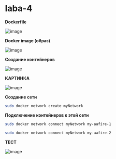 # laba-4

**Dockerfile**

![image](https://github.com/user-attachments/assets/7abf6cae-9f45-4e2d-925c-655af9da4d5a)

**Docker image (образ)**

![image](https://github.com/user-attachments/assets/85401af5-b95d-419a-88a7-79d57c8d9aa8)


**Создание контейнеров**

![image](https://github.com/user-attachments/assets/eba7c4e5-a1ca-4098-afea-f5de42dbedc8)

**КАРТИНКА**

![image](https://github.com/user-attachments/assets/ff11c5d1-1995-4e01-87bf-2a4443d320b6)





**Создание сети**

```bash 
sudo docker network create myNetwork
 ```

**Подключение контейнеров к этой сети**

```bash
sudo docker network connect myNetwork my-aafire-1
 ```
```bash
sudo docker network connect myNetwork my-aafire-2
```
**ТЕСТ**

![image](https://github.com/user-attachments/assets/f61640b5-ab0a-4378-b9b4-3ced24262050)

